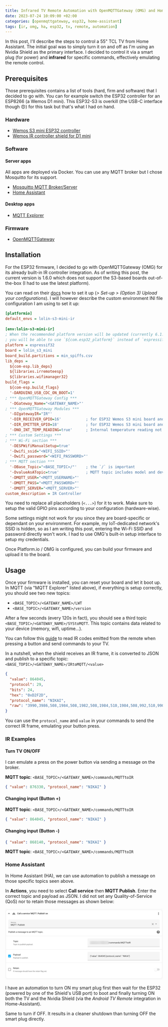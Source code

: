 ```yaml
---
title: Infrared TV Remote Automation with OpenMQTTGateway (OMG) and Home Assistant
date: 2023-07-24 10:09:00 +02:00
categories: [openmqttgateway, esp32, home-assistant]
tags: [ir, omg, ha, esp32, tv, remote, automation]
---
```


In this post, I'll describe the steps to control a 55" TCL TV from Home Assistant. The initial goal was to simply turn it on and off as I'm using an Nvidia Shield as the primary interface.
I decided to control it via a smart plug (for power) and **infrared** for specific commands, effectively emulating the remote control.

## Prerequisites

Those prerequisites contains a list of tools (hard, firm and software) that I decided to go with. You can for example switch the ESP32 controller for an ESP8266 (a Wemos D1 mini).
This ESP32-S3 is overkill (the USB-C interface though 😍) for this task but that's what I had on hand.

### Hardware

- [Wemos S3 mini ESP32 controller](https://www.wemos.cc/en/latest/s3/s3_mini.html)
- [Wemos IR controller shield for D1 mini](https://www.wemos.cc/en/latest/d1_mini_shield/ir.html)

### Software

#### Server apps

All apps are deployed via Docker. You can use any MQTT broker but I chose Mosquitto for its support.

- [Mosquitto MQTT Broker/Server](https://mosquitto.org)
- [Home Assistant](https://www.home-assistant.io)

#### Desktop apps

- [MQTT Explorer](https://mqtt-explorer.com)

### Firmware

- [OpenMQTTGateway](https://docs.openmqttgateway.com)

## Installation

For the ESP32 firmware, I decided to go with OpenMQTTGateway (OMG) for its already built-in IR controller integration.
As of writing this post, the current version is 1.6.0 which does not support the S3-based boards out-of-the-box (I had to use the latest platform).

You can read on their [docs](https://docs.openmqttgateway.com/upload/builds.html#option-3-upload-your-configurations) how to set it up (_> Set-up > (Option 3) Upload your configurations_). I will however describe the custom environment INI file configuration I am using to set it up:

```ini
[platformio]
default_envs = lolin-s3-mini-ir

[env:lolin-s3-mini-ir]
; When the recommended platform version will be updated (currently 6.1.0),
; you will be able to use `${com.esp32_platform}` instead of `espressif32`
platform = espressif32
board = lolin_s3_mini
board_build.partitions = min_spiffs.csv
lib_deps =
  ${com-esp.lib_deps}
  ${libraries.irremoteesp}
  ${libraries.wifimanager32}
build_flags =
  ${com-esp.build_flags}
  '-DARDUINO_USB_CDC_ON_BOOT=1'
; *** OpenMQTTGateway Config ***
  '-DGateway_Name="<GATEWAY_NAME>"'
; *** OpenMQTTGateway Modules ***
  '-DZgatewayIR="IR"'
  '-DIR_RECEIVER_GPIO=16'           ; for ESP32 Wemos S3 mini board and Wemos IR controller shield
  '-DIR_EMITTER_GPIO=18'            ; for ESP32 Wemos S3 mini board and Wemos IR controller shield
  '-DNO_INT_TEMP_READING=true'      ; Internal temperature reading not building on ESP32 C3 or S3
; *** Custom Settings ***
; *** Wi-Fi section ***
  '-DESPWifiManualSetup=true'
  '-Dwifi_ssid="<WIFI_SSID>"'
  '-Dwifi_password="<WIFI_PASSWORD>"'
; *** MQTT section ***
  '-DBase_Topic="<BASE_TOPIC>/"'    ; the `/` is important
  '-DvalueAsATopic=true'            ; MQTT topic includes model and device
  '-DMQTT_USER="<MQTT_USERNAME>"'
  '-DMQTT_PASS="<MQTT_PASSWORD>"'
  '-DMQTT_SERVER="<MQTT_SERVER>"'
custom_description = IR Controller
```

You need to replace all placeholders (`<...>`) for it to work. Make sure to setup the valid GPIO pins according to your configuration (hardware-wise).

Some settings might not work for you since they are board-specific or dependant on your environment. For example, my IoT-dedicated network's SSID is hidden, so as I am writing this post, entering the Wi-Fi SSID and password directly won't work. I had to use OMG's built-in setup interface to setup my credentials.

Once Platform.io / OMG is configured, you can build your firmware and upload it to the board.

## Usage

Once your firmware is installed, you can reset your board and let it boot up.
In MQTT (via "MQTT Explorer" listed above), if everything is setup correctly, you should see two new topics:

- `<BASE_TOPIC>/<GATEWAY_NAME>/LWT`
- `<BASE_TOPIC>/<GATEWAY_NAME>/version`

After a few seconds (every 120s in fact), you should see a third topic `<BASE_TOPIC>/<GATEWAY_NAME>/SYStoMQTT`. This topic contains data related to your device (memory, wifi, uptime...).

You can follow this [guide](https://docs.openmqttgateway.com/use/ir.html#receiving-data-from-ir-signal) to read IR codes emitted from the remote when pressing a button and send commands to your TV.

In a nutshell, when the shield receives an IR frame, it is converted to JSON and publish to a specific topic: `<BASE_TOPIC>/<GATEWAY_NAME>/IRtoMQTT/<value>`

```json
{
  "value": 864045,
  "protocol": 29,
  "bits": 24,
  "hex": "0xD2F2D",
  "protocol_name": "NIKAI",
  "raw": "3990,3986,508,1984,508,1982,508,1984,510,1984,508,992,510,990,508,1986,532,968,504,1984,510,1984,506,994,508,1984,508,992,508,992,510,992,534,968,508,1984,504,1984,534,992,484,1984,506,992,508,994,508,2008,484,994,532,8464,3990,3986,484,1982,532,1984,484,2008,484,1984,508,994,532,970,506,1986,508,994,506,2008,510,1960,508,1016,484,1986,508,990,510,994,506,994,532,990,484,2008,484,2008,484,996,530,1986,484,990,510,1018,482"
}
```

You can use the `protocol_name` and `value` in your commands to send the correct IR frame, emulating your button press.

### IR Examples

#### Turn TV ON/OFF

I can emulate a press on the power button via sending a message on the broker.

**MQTT topic**: `<BASE_TOPIC>/<GATEWAY_NAME>/commands/MQTTtoIR`

```json
{ "value": 876330, "protocol_name": "NIKAI" }
```

#### Changing input (Button +)

**MQTT topic**: `<BASE_TOPIC>/<GATEWAY_NAME>/commands/MQTTtoIR`

```json
{ "value": 864045, "protocol_name": "NIKAI" }
```

#### Changing input (Button -)

```json
{ "value": 868140, "protocol_name": "NIKAI" }
```

**MQTT topic**: `<BASE_TOPIC>/<GATEWAY_NAME>/commands/MQTTtoIR`

### Home Assistant

In Home Assistant (HA), we can use automation to publish a message on those specific topics seen above.

In **Actions**, you need to select **Call service** then **MQTT Publish**.
Enter the correct topic and payload as JSON. I did not set any Quality-of-Service (QoS) nor to retain those messages as shown below:

![MQTT Publish Action](/assets/action-call-service-mqtt-publish.png)

I have an automation to turn ON my smart plug first then wait for the ESP32 (powered by one of the Shield's USB port) to boot and finally turning ON both the TV and the Nvidia Shield (via the _Android TV Remote_ integration in Home-Assistant).

Same to turn if OFF. It results in a cleaner shutdown than turning OFF the smart plug directly.

